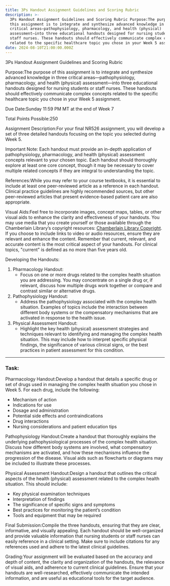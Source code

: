 ```yaml
---
title: 3Ps Handout Assignment Guidelines and Scoring Rubric
description: >-
  3Ps Handout Assignment Guidelines and Scoring Rubric Purpose:The purpose of
  this assignment is to integrate and synthesize advanced knowledge in three
  critical areas—pathophysiology, pharmacology, and health (physical)
  assessment—into three educational handouts designed for nursing students or
  staff nurses. These handouts should effectively communicate complex concepts
  related to the specific healthcare topic you chose in your Week 5 assignment.
date: 2024-08-10T21:00:00.000Z
---
```


3Ps Handout Assignment Guidelines and Scoring Rubric

Purpose:The purpose of this assignment is to integrate and synthesize advanced knowledge in three critical areas—pathophysiology, pharmacology, and health (physical) assessment—into three educational handouts designed for nursing students or staff nurses. These handouts should effectively communicate complex concepts related to the specific healthcare topic you chose in your Week 5 assignment.

Due Date:Sunday 11:59 PM MT at the end of Week 7

Total Points Possible:250

Assignment Description:For your final NR526 assignment, you will develop a set of three detailed handouts focusing on the topic you selected during Week 5.

Important Note: Each handout must provide an in-depth application of pathophysiology, pharmacology, and health (physical) assessment concepts relevant to your chosen topic. Each handout should thoroughly explore at least one core concept, though it may be necessary to cover multiple related concepts if they are integral to understanding the topic.

References:While you may refer to your course textbooks, it is essential to include at least one peer-reviewed article as a reference in each handout. Clinical practice guidelines are highly recommended sources, but other peer-reviewed articles that present evidence-based patient care are also appropriate.

Visual Aids:Feel free to incorporate images, concept maps, tables, or other visual aids to enhance the clarity and effectiveness of your handouts. You may use media that you create yourself or those available through the Chamberlain Library’s copyright resources: [Chamberlain Library Copyright](http://library.chamberlain.edu/copyright). If you choose to include links to video or audio resources, ensure they are relevant and enhance the content. Remember that current, relevant, and accurate content is the most critical aspect of your handouts. For clinical topics, "current" is defined as no more than five years old.

Developing the Handouts:

1. Pharmacology Handout:
   * Focus on one or more drugs related to the complex health situation you are addressing. You may concentrate on a single drug or, if relevant, discuss how multiple drugs work together or compare and contrast similar or alternative drugs.
2. Pathophysiology Handout:
   * Address the pathophysiology associated with the complex health situation. Examples of topics include the interaction between different body systems or the compensatory mechanisms that are activated in response to the health issue.
3. Physical Assessment Handout:
   * Highlight the key health (physical) assessment strategies and techniques relevant to identifying and managing the complex health situation. This may include how to interpret specific physical findings, the significance of various clinical signs, or the best practices in patient assessment for this condition.

***

### Task:

Pharmacology Handout:Develop a handout that details a specific drug or set of drugs used in managing the complex health situation you chose in Week 5. For each drug, include the following:

* Mechanism of action
* Indications for use
* Dosage and administration
* Potential side effects and contraindications
* Drug interactions
* Nursing considerations and patient education tips

Pathophysiology Handout:Create a handout that thoroughly explains the underlying pathophysiological processes of the complex health situation. Discuss how different body systems are involved, what compensatory mechanisms are activated, and how these mechanisms influence the progression of the disease. Visual aids such as flowcharts or diagrams may be included to illustrate these processes.

Physical Assessment Handout:Design a handout that outlines the critical aspects of the health (physical) assessment related to the complex health situation. This should include:

* Key physical examination techniques
* Interpretation of findings
* The significance of specific signs and symptoms
* Best practices for monitoring the patient’s condition
* Tools and equipment that may be required

Final Submission:Compile the three handouts, ensuring that they are clear, informative, and visually appealing. Each handout should be well-organized and provide valuable information that nursing students or staff nurses can easily reference in a clinical setting. Make sure to include citations for any references used and adhere to the latest clinical guidelines.

Grading:Your assignment will be evaluated based on the accuracy and depth of content, the clarity and organization of the handouts, the relevance of visual aids, and adherence to current clinical guidelines. Ensure that your handouts are well-researched, effectively communicate the intended information, and are useful as educational tools for the target audience.

